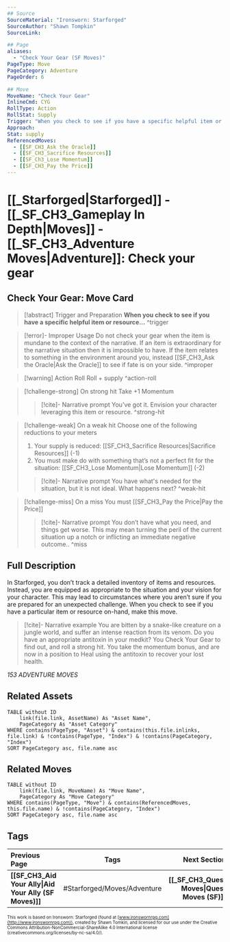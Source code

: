 ```yaml
---
## Source
SourceMaterial: "Ironsworn: Starforged"
SourceAuthor: "Shawn Tompkin"
SourceLink: 

## Page
aliases:
  - "Check Your Gear (SF Moves)"
PageType: Move
PageCategory: Adventure
PageOrder: 6

## Move
MoveName: "Check Your Gear"
InlineCmd: CYG
RollType: Action
RollStat: Supply
Trigger: "When you check to see if you have a specific helpful item or resource"
Approach:
Stat: supply
ReferencedMoves: 
  - [[SF_CH3_Ask the Oracle]]
  - [[SF_CH3_Sacrifice Resources]]
  - [[SF_Ch3_Lose Momentum]]
  - [[SF_CH3_Pay the Price]]
---
```

# [[_Starforged|Starforged]] - [[_SF_CH3_Gameplay In Depth|Moves]] - [[_SF_CH3_Adventure Moves|Adventure]]: Check your gear
## Check Your Gear: Move Card
>[!abstract]  Trigger and Preparation
>**When you check to see if you have a specific helpful item or resource...** ^trigger

> [!error]- Improper Usage
> Do not check your gear when the item is mundane to the context of the narrative.  If an item is extraordinary for the narrative situation then it is impossible to have.  If the item relates to something in the environment around you, instead [[SF_CH3_Ask the Oracle|Ask the Oracle]] to see if fate is on your side. ^improper

> [!warning] Action Roll
> Roll + supply ^action-roll

> [!challenge-strong] On strong hit
> Take +1 Momentum
> >[!cite]- Narrative prompt
> >You’ve got it. Envision your character leveraging this item or resource. ^strong-hit

> [!challenge-weak] On a weak hit
> Choose one of the following reductions to your meters
> 1. Your supply is reduced: [[SF_CH3_Sacrifice Resources|Sacrifice Resources]] (-1)
> 2. You must make do with something that’s not a perfect fit for the situation: [[SF_CH3_Lose Momentum|Lose Momentum]] (-2)
> >[!cite]- Narrative prompt
> >You have what's needed for the situation, but it is not ideal.  What happens next? ^weak-hit

> [!challenge-miss] On a miss
> You must [[SF_CH3_Pay the Price|Pay the Price]]
> >[!cite]- Narrative prompt
> >You don’t have what you need, and things get worse.
> >This may mean turning the peril of the current situation up a notch or inflicting an immediate negative outcome..  ^miss

## Full Description
In Starforged, you don’t track a detailed inventory of items and resources. Instead, you are equipped as appropriate to the situation and your vision for your character. This may lead to circumstances where you aren’t sure if you are prepared for an unexpected challenge. When you check to see if you have a particular item or resource on-hand, make this move. 

> [!cite]- Narrative example
> You are bitten by a snake-like creature on a jungle world, and suffer an intense reaction from its venom. Do you have an appropriate antitoxin in your medkit? You Check Your Gear to find out, and roll a strong hit. You take the momentum bonus, and are now in a position to Heal using the antitoxin to recover your lost health. 

*153 ADVENTURE MOVES*

## Related Assets
```dataview
TABLE without ID
	link(file.link, AssetName) As "Asset Name",
	PageCategory As "Asset Category"
WHERE contains(PageType, "Asset") & contains(this.file.inlinks, file.link) & !contains(PageType, "Index") & !contains(PageCategory, "Index")
SORT PageCategory asc, file.name asc
```

## Related Moves
```dataview
TABLE without ID
	link(file.link, MoveName) As "Move Name",
	PageCategory As "Move Category"
WHERE contains(PageType, "Move") & contains(ReferencedMoves, this.file.name) & !contains(PageCategory, "Index")
SORT PageCategory asc, file.name asc
```

## Tags
| Previous Page | Tags | Next Section |
|:--- |:---:| ---:|
| **[[SF_CH3_Aid Your Ally\|Aid Your Ally (SF Moves)]]** | #Starforged/Moves/Adventure  | **[[_SF_CH3_Quest Moves\|Quest Moves (SF)]]** |

<font size=-2>This work is based on Ironsworn: Starforged (found at [www.ironswornrpg.com](http://www.ironswornrpg.com)), created by Shawn Tomkin, and licensed for our use under the Creative Commons Attribution-NonCommercial-ShareAlike 4.0 International license  (creativecommons.org/licenses/by-nc-sa/4.0/).</font>
